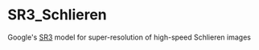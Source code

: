 # SR3_Schlieren
Google's [SR3](chrome-extension://efaidnbmnnnibpcajpcglclefindmkaj/https://arxiv.org/pdf/2104.07636.pdf) model for super-resolution of high-speed Schlieren images
